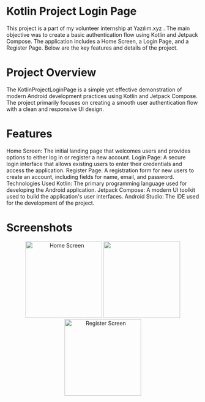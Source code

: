 # Kotlin Project Login Page
This project is a part of my volunteer internship at Yazılım.xyz . The main objective was to create a basic authentication flow using Kotlin and Jetpack Compose. The application includes a Home Screen, a Login Page, and a Register Page. Below are the key features and details of the project.


# Project Overview
The KotlinProjectLoginPage is a simple yet effective demonstration of modern Android development practices using Kotlin and Jetpack Compose. The project primarily focuses on creating a smooth user authentication flow with a clean and responsive UI design.


# Features
Home Screen: The initial landing page that welcomes users and provides options to either log in or register a new account.
Login Page: A secure login interface that allows existing users to enter their credentials and access the application.
Register Page: A registration form for new users to create an account, including fields for name, email, and password.
Technologies Used
Kotlin: The primary programming language used for developing the Android application.
Jetpack Compose: A modern UI toolkit used to build the application's user interfaces.
Android Studio: The IDE used for the development of the project.


# Screenshots
<p align="center">
  <img src="![Screenshot_20240823_171130](https://github.com/user-attachments/assets/df454fa5-d05a-4dc3-bfde-1563840a26d5)" alt="Home Screen" width="200"/>
  <img src="![Screenshot_20240823_171144](https://github.com/user-attachments/assets/a4912a98-02ed-4471-a45e-a8206f6afa60)="Login Screen" width="200"/>
  <img src="![Screenshot_20240823_171216](https://github.com/user-attachments/assets/d7f26fef-9562-4df0-b04e-32e7b4db9fd5)" alt="Register Screen" width="200"/>
</p>






